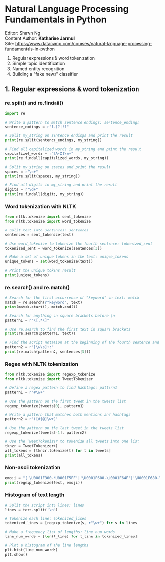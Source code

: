 # Natural Language Processing Fundamentals in Python

Editor: Shawn Ng<br>
Content Author: **Katharine Jarmul**<br>
Site: https://www.datacamp.com/courses/natural-language-processing-fundamentals-in-python<br>

1. Regular expressions & word tokenization
2. Simple topic identification
3. Named-entity recognition
4. Building a "fake news" classifier

## 1. Regular expressions & word tokenization
### re.split() and re.findall()
```python
import re

# Write a pattern to match sentence endings: sentence_endings
sentence_endings = r"[.|?|!]"

# Split my_string on sentence endings and print the result
print(re.split(sentence_endings, my_string))

# Find all capitalized words in my_string and print the result
capitalized_words = r"[A-Z]\w+"
print(re.findall(capitalized_words, my_string))

# Split my_string on spaces and print the result
spaces = r"\s+"
print(re.split(spaces, my_string))

# Find all digits in my_string and print the result
digits = r"\d+"
print(re.findall(digits, my_string))
```

### Word tokenization with NLTK
```python
from nltk.tokenize import sent_tokenize
from nltk.tokenize import word_tokenize

# Split text into sentences: sentences
sentences = sent_tokenize(text)

# Use word_tokenize to tokenize the fourth sentence: tokenized_sent
tokenized_sent = word_tokenize(sentences[3])

# Make a set of unique tokens in the text: unique_tokens
unique_tokens = set(word_tokenize(text))

# Print the unique tokens result
print(unique_tokens)
```

### re.search() and re.match()
```python
# Search for the first occurrence of "keyword" in text: match
match = re.search(r"keyword", text)
print(match.start(), match.end())

# Search for anything in square brackets before \n
pattern1 = r"\[.*\]"

# Use re.search to find the first text in square brackets
print(re.search(pattern1, text))

# Find the script notation at the beginning of the fourth sentence and print it
pattern2 = r"[\w\s]+:"
print(re.match(pattern2, sentences[3]))
```

### Regex with NLTK tokenization
```python
from nltk.tokenize import regexp_tokenize
from nltk.tokenize import TweetTokenizer

# Define a regex pattern to find hashtags: pattern1
pattern1 = r"#\w+"

# Use the pattern on the first tweet in the tweets list
regexp_tokenize(tweets[0], pattern1)

# Write a pattern that matches both mentions and hashtags
pattern2 = r"([#|@]\w+)"

# Use the pattern on the last tweet in the tweets list
regexp_tokenize(tweets[-1], pattern2)

# Use the TweetTokenizer to tokenize all tweets into one list
tknzr = TweetTokenizer()
all_tokens = [tknzr.tokenize(t) for t in tweets]
print(all_tokens)
```

### Non-ascii tokenization
```python
emoji = "['\U0001F300-\U0001F5FF'|'\U0001F600-\U0001F64F'|'\U0001F680-\U0001F6FF'|'\u2600-\u26FF\u2700-\u27BF']"
print(regexp_tokenize(text, emoji))
```

### Histogram of text length
```python
# Split the script into lines: lines
lines = text.split('\n')

# Tokenize each line: tokenized_lines
tokenized_lines = [regexp_tokenize(s, r"\w+") for s in lines]

# Make a frequency list of lengths: line_num_words
line_num_words = [len(t_line) for t_line in tokenized_lines]

# Plot a histogram of the line lengths
plt.hist(line_num_words)
plt.show()
```